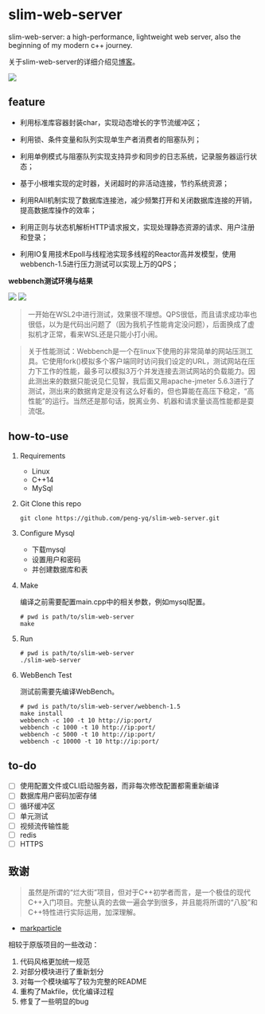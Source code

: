 # slim-web-server

slim-web-server: a high-performance, lightweight web server, also the beginning of my modern c++ journey. 

关于slim-web-server的详细介绍见[博客](https://peng-yq.github.io/2024/07/08/slim-web-server/)。

<img src="https://cdn.jsdelivr.net/gh/peng-yq/Gallery/202407081243298.png"/>

## feature

- 利用标准库容器封装char，实现动态增长的字节流缓冲区；

- 利用锁、条件变量和队列实现单生产者消费者的阻塞队列；

- 利用单例模式与阻塞队列实现支持异步和同步的日志系统，记录服务器运行状态；

- 基于小根堆实现的定时器，关闭超时的非活动连接，节约系统资源；

- 利用RAII机制实现了数据库连接池，减少频繁打开和关闭数据库连接的开销，提高数据库操作的效率；

- 利用正则与状态机解析HTTP请求报文，实现处理静态资源的请求、用户注册和登录；

- 利用IO复用技术Epoll与线程池实现多线程的Reactor高并发模型，使用webbench-1.5进行压力测试可以实现上万的QPS；

**webbench测试环境与结果**

<img src="https://cdn.jsdelivr.net/gh/peng-yq/Gallery/202406051255703.png"/>

<img src="https://cdn.jsdelivr.net/gh/peng-yq/Gallery/202406071038268.png">

> 一开始在WSL2中进行测试，效果很不理想。QPS很低，而且请求成功率也很低，以为是代码出问题了（因为我机子性能肯定没问题），后面换成了虚拟机才正常，看来WSL还是只能小打小闹。

> 关于性能测试：Webbench是一个在linux下使用的非常简单的网站压测工具。它使用fork()模拟多个客户端同时访问我们设定的URL，测试网站在压力下工作的性能，最多可以模拟3万个并发连接去测试网站的负载能力。因此测出来的数据只能说见仁见智，我后面又用apache-jmeter 5.6.3进行了测试，测出来的数据肯定是没有这么好看的，但也算能在高压下稳定，“高性能”的运行。当然还是那句话，脱离业务、机器和请求量谈高性能都是耍流氓。

## how-to-use

1. Requirements

     - Linux
     - C++14
     - MySql

2. Git Clone this repo

    ```shell
    git clone https://github.com/peng-yq/slim-web-server.git
    ```

2. Configure Mysql

   - 下载mysql
   - 设置用户和密码
   - 并创建数据库和表

3. Make
   
    编译之前需要配置main.cpp中的相关参数，例如mysql配置。

    ```shell
    # pwd is path/to/slim-web-server
    make
    ```
4. Run
   
    ```shell
    # pwd is path/to/slim-web-server
    ./slim-web-server
    ```
5. WebBench Test
   
   测试前需要先编译WebBench。

    ```shell
    # pwd is path/to/slim-web-server/webbench-1.5
    make install
    webbench -c 100 -t 10 http://ip:port/
    webbench -c 1000 -t 10 http://ip:port/
    webbench -c 5000 -t 10 http://ip:port/
    webbench -c 10000 -t 10 http://ip:port/
    ```

## to-do

- [ ] 使用配置文件或CLI启动服务器，而非每次修改配置都需重新编译
- [ ] 数据库用户密码加密存储
- [ ] 循环缓冲区
- [ ] 单元测试
- [ ] 视频流传输性能
- [ ] redis
- [ ] HTTPS

## 致谢

> 虽然是所谓的“烂大街”项目，但对于C++初学者而言，是一个极佳的现代C++入门项目。完整认真的去做一遍会学到很多，并且能将所谓的“八股”和C++特性进行实际运用，加深理解。

- [markparticle](https://github.com/markparticle/WebServer)

相较于原版项目的一些改动：

  1. 代码风格更加统一规范
  2. 对部分模块进行了重新划分
  3. 对每一个模块编写了较为完整的README
  4. 重构了Makfile，优化编译过程
  5. 修复了一些明显的bug
